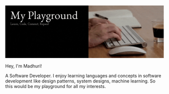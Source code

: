 ![caption](https://github.com/hmmadhuri/hmmadhuri/blob/main/My%20Playground.gif)

Hey, I'm Madhuri!

A Software Developer. I enjoy learning languages and concepts in software development like design patterns, system designs, machine learning. So this would be my playground for all my interests.


